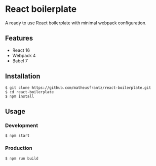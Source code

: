 # React boilerplate

A ready to use React boilerplate with minimal webpack configuration.

## Features

* React 16
* Webpack 4
* Babel 7

## Installation

```
$ git clone https://github.com/matheusfrantz/react-boilerplate.git
$ cd react-boilerplate
$ npm install
```

## Usage

### Development

```
$ npm start
```

### Production

```
$ npm run build
```

